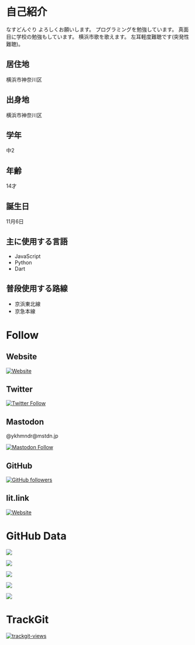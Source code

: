 
# 自己紹介

なすどんぐり
よろしくお願いします。
プログラミングを勉強しています。
真面目に学校の勉強もしています。
横浜市歌を歌えます。
左耳軽度難聴です(突発性難聴)。

## 居住地
横浜市神奈川区

## 出身地
横浜市神奈川区

## 学年
中2

## 年齢
14才

## 誕生日
11月6日

## 主に使用する言語
- JavaScript
- Python
- Dart

## 普段使用する路線
- 京浜東北線
- 京急本線

# Follow

## Website
[![Website](https://img.shields.io/website?down_message=nasudonguri.github.io&up_message=nasudonguri.github.io&url=https%3A%2F%2Fnasudonguri.github.io%2F)](https://nasudonguri.github.io/)

## Twitter
[![Twitter Follow](https://img.shields.io/twitter/follow/ykhmndr?style=social)](https://twitter.com/intent/follow?screen_name=ykhmndr)

## Mastodon
<p>@ykhmndr@mstdn.jp<p>

[![Mastodon Follow](https://img.shields.io/mastodon/follow/109375598014276673?domain=https%3A%2F%2Fmstdn.jp&style=social)](https://mstdn.jp/@ykhmndr)

## GitHub
[![GitHub followers](https://img.shields.io/github/followers/nasudonguri?style=social)](https://github.com/nasudonguri)

## lit.link
[![Website](https://img.shields.io/website?down_color=ffeeff&down_message=lit.link&up_color=ffeeff&up_message=lit.link&url=https%3A%2F%2Flit.link%2Fykhmndr)](https://lit.link/ykhmndr)

# GitHub Data
![](http://github-profile-summary-cards.vercel.app/api/cards/profile-details?username=nasudonguri&theme=github_dark)

![](http://github-profile-summary-cards.vercel.app/api/cards/repos-per-language?username=nasudonguri&theme=github_dark)

![](http://github-profile-summary-cards.vercel.app/api/cards/most-commit-language?username=nasudonguri&theme=github_dark)

![](http://github-profile-summary-cards.vercel.app/api/cards/stats?username=vn7n24fzkq&theme=github_dark)

![](http://github-profile-summary-cards.vercel.app/api/cards/productive-time?username=vn7n24fzkq&theme=github_dark&utcOffset=9)

# TrackGit
[![trackgit-views](<https://us-central1-trackgit-analytics.cloudfunctions.net/token/ping/lcgni5q0q2ngvyijaxhl>)](<https://trackgit.com>)
